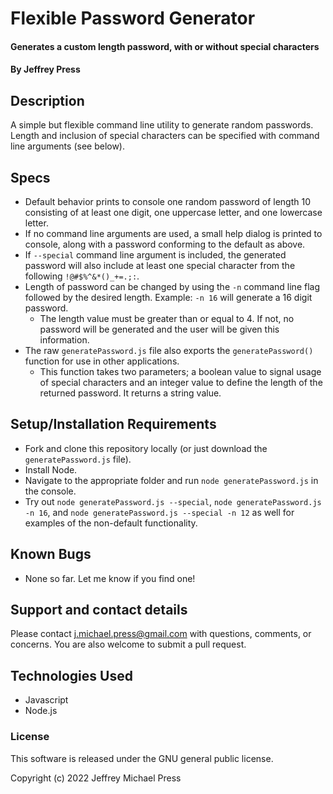 # Flexible Password Generator
#### Generates a custom length password, with or without special characters
#### By Jeffrey Press

## Description
A simple but flexible command line utility to generate random passwords. Length and inclusion of special characters can be specified with command line arguments (see below).

## Specs
+ Default behavior prints to console one random password of length 10 consisting of at least one digit, one uppercase letter, and one lowercase letter.
+ If no command line arguments are used, a small help dialog is printed to console, along with a password conforming to the default as above.
+ If `--special` command line argument is included, the generated password will also include at least one special character from the following `!@#$%^&*()_+=.;:`.
+ Length of password can be changed by using the `-n` command line flag followed by the desired length. Example: `-n 16` will generate a 16 digit password. 
    + The length value must be greater than or equal to 4. If not, no password will be generated and the user will be given this information.
+ The raw `generatePassword.js` file also exports the `generatePassword()` function for use in other applications. 
    + This function takes two parameters; a boolean value to signal usage of special characters and an integer value to define the length of the returned password. It returns a string value.

## Setup/Installation Requirements
+ Fork and clone this repository locally (or just download the `generatePassword.js` file).
+ Install Node.
+ Navigate to the appropriate folder and run `node generatePassword.js` in the console.
+ Try out `node generatePassword.js --special`, `node generatePassword.js -n 16`, and `node generatePassword.js --special -n 12` as well for examples of the non-default functionality.


## Known Bugs
+ None so far. Let me know if you find one!

## Support and contact details
Please contact j.michael.press@gmail.com with questions, comments, or concerns. You are also welcome to submit a pull request.

## Technologies Used
   + Javascript
   + Node.js

### License
This software is released under the GNU general public license.

Copyright (c) 2022 Jeffrey Michael Press